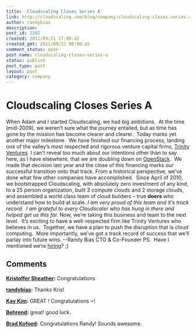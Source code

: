```yaml
---
title: 'Cloudscaling Closes Series A'
link: http://cloudscaling.com/blog/company/cloudscaling-closes-series-a/
author: randybias
description: 
post_id: 2202
created: 2011/09/21 17:00:42
created_gmt: 2011/09/22 00:00:42
comment_status: open
post_name: cloudscaling-closes-series-a
status: publish
post_type: post
layout: post
category: company
---
```


# Cloudscaling Closes Series A

When Adam and I started Cloudscaling, we had big ambitions.  At the time (mid-2009), we weren’t sure what the journey entailed, but as time has gone by the mission has become clearer and clearer.  Today marks yet another major milestone.  We have finished our financing process, landing one of the valley’s most respected and rigorous venture capital firms, [Trinity Ventures](http://trinityventures.com/). I can’t reveal too much about our intentions other than to say here, as I have elsewhere, that we are doubling down on [OpenStack](http://openstack.org).  We made that decision last year and the close of this financing marks our successful transition onto that track. From a historical perspective, we’ve done what few other companies have accomplished.  Since April of 2010, we bootstrapped Cloudscaling, with absolutely zero investment of any kind, to a 25 person organization, built 3 compute clouds and 2 storage clouds, and assembled a world class team of cloud builders – true **doers** who understand how to build at scale. _I am very proud of this team and it's track record.  I am grateful to every Cloudscaler who has hung in there and helped get us this far._ Now, we’re taking this business and team to the next level.  It’s exciting to have a well-respected firm like Trinity Ventures who believes in us.  Together, we have a plan to push the disruption that is cloud computing.  More importantly, we’ve got a track record of success that we’ll parlay into future wins. \--Randy Bias CTO & Co-Founder PS.  Have I mentioned we’re [hiring](/company/careers.html)? ;)

## Comments

**[Kristoffer Sheather](#3066 "2011-09-21 17:02:00"):** Congratulations

**[randybias](#3067 "2011-09-21 17:04:00"):** Thanks Kris!

**[Kay Kim](#3068 "2011-09-21 17:36:00"):** GREAT ! Congratulations ~!

**[Behrend](#3069 "2011-09-22 08:06:00"):** great! good luck.

**[Brad Kofoed](#3070 "2011-09-22 10:52:00"):** Congratulations Randy! Sounds awesome.

